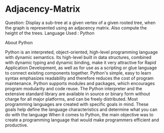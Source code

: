 # Adjacency-Matrix

Question:
Display a sub-tree at a given vertex of a given rooted tree, when the graph is represented using an adjacency matrix. Also compute the height of the trees.
Language Used : Python

About Python

Python is an interpreted, object-oriented, high-level programming language with dynamic semantics. Its high-level built in data structures, combined with dynamic typing and dynamic binding, make it very attractive for Rapid Application Development, as well as for use as a scripting or glue language to connect existing components together. Python's simple, easy to learn syntax emphasizes readability and therefore reduces the cost of program maintenance. Python supports modules and packages, which encourages program modularity and code reuse. The Python interpreter and the extensive standard library are available in source or binary form without charge for all major platforms, and can be freely distributed.
Most programming languages are created with specific goals in mind. These goals help define the language characteristics and determine what you can do with the language
When it comes to Python, the main objective was to create a programming language that would make programmers efficient and productive.
